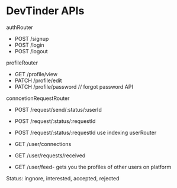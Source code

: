 # DevTinder APIs

authRouter

- POST /signup
- POST /login
- POST /logout

profileRouter

- GET /profile/view
- PATCH /profile/edit
- PATCH /profile/password // forgot password API

conncetionRequestRouter

- POST /request/send/:status/:userId

- POST /request/:status/:requestId
- POST /request/:status/:requestId
  use indexing
  userRouter

- GET /user/connections
- GET /user/requests/received
- GET /user/feed- gets you the profiles of other users on platform

Status: ingnore, interested, accepted, rejected
